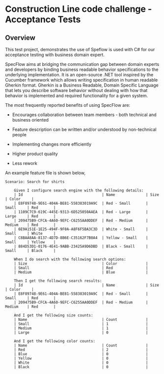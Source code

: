 # Construction Line code challenge - Acceptance Tests

## Overview
This test project, demonstrates the use of Speflow is used with C# for our acceptance testing with business domain expert.

SpecFlow aims at bridging the communication gap between domain experts and developers by binding business readable behavior specifications to the underlying implementation. It is an open-source .NET tool inspired by the Cucumber framework which allows writing specification in human readable Gherkin format. Gherkin is a Business Readable, Domain Specific Language that lets you describe software behavior without dealing with how that behavior is implemented and required functionality for a given system.

The most frequently reported benefits of using SpecFlow are:

- Encourages collaboration between team members - both technical and business oriented

- Feature description can be written and/or understood by non-technical people

- Implementing changes more efficiently

- Higher product quality

- Less rework

An example feature file is shown below,

```
Scenario: Search for shirts

	Given I configure search engine with the following details:
	| Id									| Name				| Size		| Color		|
	| E8F89748-9E61-404A-BE81-558383019A9C	| Red - Small		| Small		| Red		|
	| 1109C7C9-619C-445E-9313-6D525050AAEA	| Red - Large		| Large		| Red		|
	| 209475B9-CFCA-4A60-9EFC-C6255AA0DDEF	| Red - Medium		| Medium	| Red		|
	| 6E9A151E-1E25-494F-9F0A-A8F6F5BA3C3D	| White - Small		| Small		| White		|
	| C8BAA8AA-8137-4D7D-8B6E-C35162F7B0A4	| Yellow - Small	| Small		| Yellow	|
	| 884D53D1-0176-4E41-9ABB-23425A9D6DBD	| Black - Small		| Small		| Black		|

	When I do search with the following search options:
	| Size									| Color				|
	| Small									| Red				|
	| Medium								| Blue				|

	Then I get the following search results:
	| Id                                    | Name				| Size		| Color		|
	| E8F89748-9E61-404A-BE81-558383019A9C  | Red - Small		| Small		| Red		|
	| 209475B9-CFCA-4A60-9EFC-C6255AA0DDEF  | Red - Medium		| Medium	| Red		|

	And I get the following size counts:
	| Name                                  | Count				|
	| Small						 		    | 1					|
	| Medium					 		    | 1					|
	| Large						 		    | 0					|

	And I get the following color counts:
	| Name									| Count				|
	| Red									| 2					|
	| Blue									| 0					|
	| Yellow								| 0					|
	| White									| 0					|
	| Black									| 0					|

```
